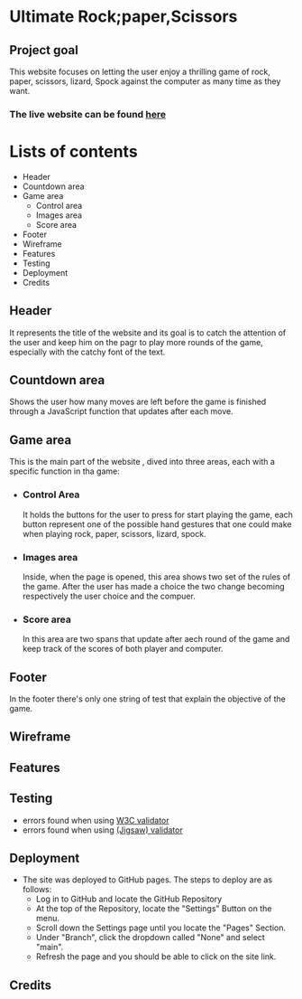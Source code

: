 # Ultimate Rock;paper,Scissors


## Project goal
This website focuses on letting the user enjoy a thrilling game of rock, paper, scissors, lizard, Spock against the computer as many time as they want.

### The live website can be found [here](https://oxyotl.github.io/Project-potrfolio-2/)

# Lists of contents 
 - Header
 - Countdown area
 - Game area
     - Control area
     - Images area
     - Score area
 - Footer
 - Wireframe
 - Features
 - Testing
 - Deployment
 - Credits

## Header
It represents the title of the website and its goal is to catch the attention of the user and keep him on the pagr to play more rounds of the game, especially with the catchy font of the text.

## Countdown area
Shows the user how many moves are left before the game is finished through a JavaScript function that updates after each move.

## Game area
This is the main part of the website , dived into three areas, each with a specific function in tha game:
- ### Control Area
    It holds the buttons for the user to press for start playing the game, each button represent one of the possible hand gestures that one could make when playing rock, paper, scissors, lizard, spock.
- ### Images area
    Inside, when the page is opened, this area shows two set of the rules of the game. After the user has made a choice the two change becoming respectively the user choice and the compuer.
- ### Score area 
    In this area are two spans that update after aech round of the game and keep track of the scores of both player and computer.
## Footer
In the footer there's only one string of test that explain the objective of the game.

## Wireframe

## Features

## Testing
-  errors found when using [W3C validator](https://validator.w3.org) 
-  errors found when using [(Jigsaw) validator](https://jigsaw.w3.org/css-validator/)

## Deployment
- The site was deployed to GitHub pages. The steps to deploy are as follows:
    - Log in to GitHub and locate the GitHub Repository
    - At the top of the Repository, locate the "Settings" Button on the menu.
    - Scroll down the Settings page until you locate the "Pages" Section.
    - Under "Branch", click the dropdown called "None" and select "main".
    - Refresh the page and you should be able to click on the site link.
    
## Credits
